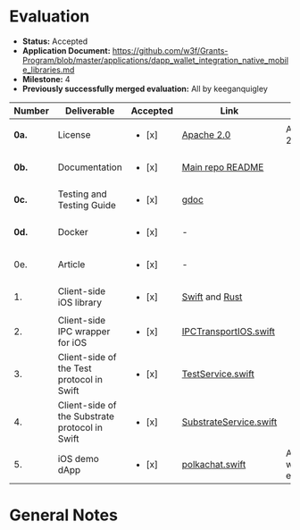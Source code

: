 # Evaluation

- **Status:** Accepted
- **Application Document:** https://github.com/w3f/Grants-Program/blob/master/applications/dapp_wallet_integration_native_mobile_libraries.md
- **Milestone:** 4
- **Previously successfully merged evaluation:** All by keeganquigley

| Number | Deliverable | Accepted | Link | Notes |
| ------------- | ------------- | ------------- | ------------- | ------------- |
| **0a.** | License | <ul><li>[x] </li></ul> | [Apache 2.0](https://github.com/tesseract-one/Tesseract.swift/blob/master/LICENSE) | Apache 2.0 |
| **0b.** | Documentation | <ul><li>[x] </li></ul> | [Main repo README](https://github.com/tesseract-one/Tesseract.swift) |  |
| **0c.** | Testing and Testing Guide | <ul><li>[x] </li></ul> | [gdoc](https://docs.google.com/document/d/1_tt_eB_VlrCBuBhG7nU_3-3kY-4qBWLvESvSQOtNz38) | |
| **0d.** | Docker | <ul><li>[x] </li></ul> | - |  |
| 0e. | Article | <ul><li>[x] </li></ul> | - | |
| 1. | Client-side iOS library | <ul><li>[x] </li></ul> | [Swift](https://github.com/tesseract-one/Tesseract.swift/tree/master/Sources/TesseractClient/) and [Rust](https://github.com/tesseract-one/Tesseract.swift/tree/master/Rust/framework/) |  |
| 2. | Client-side IPC wrapper for iOS | <ul><li>[x] </li></ul> | [IPCTransportIOS.swift](https://github.com/tesseract-one/Tesseract.swift/blob/master/Sources/TesseractTransportsClient/iOS/IPCTransportIOS.swift) |  |
| 3. | Client-side of the Test protocol in Swift | <ul><li>[x] </li></ul> | [TestService.swift](https://github.com/tesseract-one/Tesseract.swift/blob/master/Sources/TesseractShared/Protocols/TestService.swift) |  |
| 4. | Client-side of the Substrate protocol in Swift | <ul><li>[x] </li></ul> | [SubstrateService.swift](https://github.com/tesseract-one/Tesseract.swift/blob/master/Sources/TesseractShared/Protocols/SubstrateService.swift) |  |
| 5. | iOS demo dApp | <ul><li>[x] </li></ul> | [polkachat.swift](https://github.com/tesseract-one/polkachat.swift) | App works as expected. |

# General Notes
